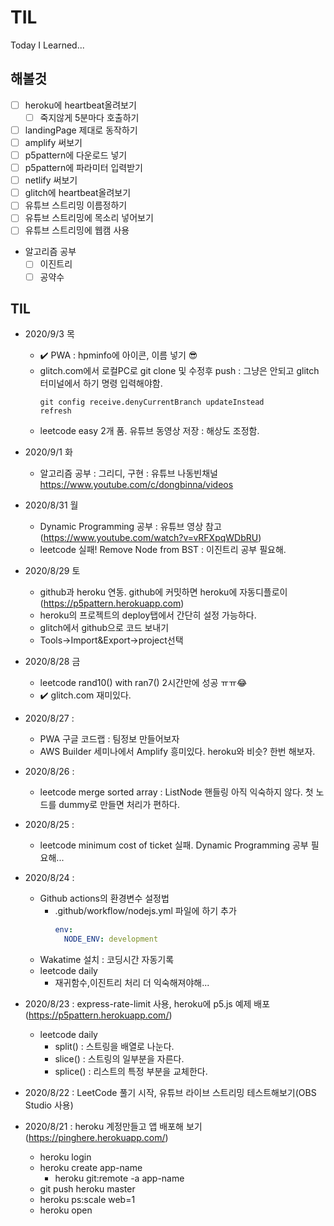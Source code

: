 # TIL
Today I Learned...

## 해볼것
  * [ ] heroku에 heartbeat올려보기
    * [ ] 죽지않게 5분마다 호출하기
  * [ ] landingPage 제대로 동작하기
  * [ ] amplify 써보기
  * [ ] p5pattern에 다운로드 넣기
  * [ ] p5pattern에 파라미터 입력받기
  * [ ] netlify 써보기
  * [ ] glitch에 heartbeat올려보기
  * [ ] 유튜브 스트리밍 이름정하기
  * [ ] 유튜브 스트리밍에 목소리 넣어보기
  * [ ] 유튜브 스트리밍에 웹캠 사용
  * 알고리즘 공부
    * [ ] 이진트리
    * [ ] 공약수
    
## TIL
* 2020/9/3 목
  * :heavy_check_mark:  PWA : hpminfo에 아이콘, 이름 넣기 😎
  * glitch.com에서 로컬PC로 git clone 및 수정후 push : 그냥은 안되고 glitch 터미널에서 하기 명령 입력해야함.
    ```
    git config receive.denyCurrentBranch updateInstead
    refresh
    ```
  * leetcode easy 2개 품. 유튜브 동영상 저장 : 해상도 조정함.

* 2020/9/1  화
  * 알고리즘 공부 : 그리디, 구현 : 유튜브 나동빈채널 https://www.youtube.com/c/dongbinna/videos
  
* 2020/8/31 월
  * Dynamic Programming 공부 : 유튜브 영상 참고 (https://www.youtube.com/watch?v=vRFXpqWDbRU)
  * leetcode 실패! Remove Node from BST : 이진트리 공부 필요해.
  
* 2020/8/29 토
  * github과 heroku 연동. github에 커밋하면 heroku에 자동디플로이 (https://p5pattern.herokuapp.com)
   * heroku의 프로젝트의 deploy탭에서 간단히 설정 가능하다.
  * glitch에서 github으로 코드 보내기 
   * Tools->Import&Export->project선택
   
* 2020/8/28 금
  * leetcode rand10() with ran7() 2시간만에 성공 ㅠㅠ😂
  * :heavy_check_mark: glitch.com 재미있다. 
  
* 2020/8/27 :
  * PWA 구글 코드랩 : 팀정보 만들어보자
  * AWS Builder 세미나에서 Amplify 흥미있다. heroku와 비슷? 한번 해보자.
  
* 2020/8/26 :
  * leetcode merge sorted array : ListNode 핸들링 아직 익숙하지 않다. 첫 노드를 dummy로 만들면 처리가 편하다.
  
* 2020/8/25 :
  * leetcode minimum cost of ticket 실패. Dynamic Programming 공부 필요해...
  
* 2020/8/24 : 
  * Github actions의 환경변수 설정법
    * .github/workflow/nodejs.yml 파일에 하기 추가
      ```yml
      env:
        NODE_ENV: development
      ```
  * Wakatime 설치 : 코딩시간 자동기록
  * leetcode daily
    * 재귀함수,이진트리 처리 더 익숙해져야해...
* 2020/8/23 : express-rate-limit 사용, heroku에 p5.js 예제 배포 (https://p5pattern.herokuapp.com/)
  * leetcode daily 
    * split() : 스트링을 배열로 나눈다.
    * slice() : 스트링의 일부분을 자른다.
    * splice() : 리스트의 특정 부분을 교체한다.
* 2020/8/22 : LeetCode 풀기 시작, 유튜브 라이브 스트리밍 테스트해보기(OBS Studio 사용)
* 2020/8/21 : heroku 계정만들고 앱 배포해 보기 (https://pinghere.herokuapp.com/)
  * heroku login
  * heroku create app-name
    * heroku git:remote -a app-name
  * git push heroku master
  * heroku ps:scale web=1
  * heroku open
